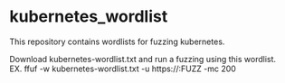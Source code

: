 # kubernetes_wordlist
This repository contains wordlists for fuzzing kubernetes.

Download kubernetes-wordlist.txt and run a fuzzing using this wordlist.</br>
EX. ffuf -w kubernetes-wordlist.txt -u https://<master-ip>:<ip>FUZZ -mc 200
